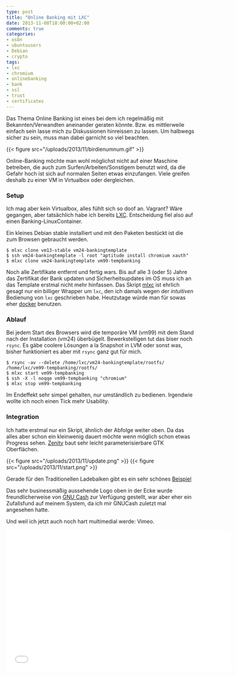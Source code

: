 ```yaml
---
type: post
title: "Online Banking mit LXC"
date: 2013-11-08T18:00:00+02:00
comments: true
categories:
- osbn
- ubuntuusers
- Debian
- crypto
tags:
- lxc
- chromium
- onlinebanking
- bank
- ssl
- trust
- certificates
---
```


Das Thema Online Banking ist eines bei dem ich regelmäßig mit
Bekannten/Verwandten aneinander geraten könnte. Bzw. es mittlerweile
einfach sein lasse mich zu Diskussionen hinreissen zu lassen. Um halbwegs
sicher zu sein, muss man dabei garnicht so viel beachten.

{{< figure src="/uploads/2013/11/birdienumnum.gif" >}}

Online-Banking möchte man wohl möglichst nicht auf einer Maschine betreiben,
die auch zum Surfen/Arbeiten/Sonstigem benutzt wird, da die Gefahr hoch ist
sich auf normalen Seiten etwas einzufangen. Viele greifen deshalb zu einer
VM in Virtualbox oder dergleichen.

### Setup

Ich mag aber kein Virtualbox, alles fühlt sich so doof an. Vagrant? Wäre
gegangen, aber tatsächlich habe ich bereits [LXC](http://lxc.sourceforge.com).
Entscheidung fiel also auf einen Banking-LinuxContainer.

Ein kleines Debian stable installiert und mit den Paketen bestückt ist die zum Browsen
gebraucht werden.

```
$ mlxc clone vm13-stable vm24-bankingtemplate
$ ssh vm24-bankingtemplate -l root "aptitude install chromium xauth"
$ mlxc clone vm24-bankingtemplate vm99-tempbanking
```

Noch alle Zertifikate entfernt und fertig wars.
Bis auf alle 3 (oder 5) Jahre das Zertifikat der Bank updaten und Sicherheitsupdates im
OS muss ich an das Template erstmal nicht mehr hinfassen. Das Skript
[mlxc](https://gist.github.com/noqqe/2693967) ist ehrlich gesagt nur ein billiger
Wrapper um `lxc`, den ich damals wegen der _intuitiven_ Bedienung von `lxc`
geschrieben habe. Heutzutage würde man für sowas eher
[docker](http://docker.io) benutzen.

### Ablauf

Bei jedem Start des Browsers wird die temporäre VM (vm99) mit dem
Stand nach der Installation (vm24) überbügelt. Bewerkstelligen tut das
biser noch `rsync`. Es gäbe coolere Lösungen a la Snapshot in LVM
oder sonst was, bisher funktioniert es aber mit `rsync` ganz gut
für mich.

```
$ rsync -av --delete /home/lxc/vm24-bankingtemplate/rootfs/ /home/lxc/vm99-tempbanking/rootfs/
$ mlxc start vm99-tempbanking
$ ssh -X -l noqqe vm99-tempbanking "chromium"
$ mlxc stop vm99-tempbanking
```

Im Endeffekt sehr simpel gehalten, nur umständlich zu bedienen. Irgendwie wollte
ich noch einen Tick mehr Usability.


### Integration

Ich hatte erstmal nur ein Skript, ähnlich der Abfolge weiter oben. Da
das alles aber schon ein kleinwenig dauert möchte wenn möglich schon
etwas Progress sehen. [Zenity](https://help.gnome.org/users/zenity/stable/)
baut sehr leicht parameterisierbare GTK Oberflächen.

{{< figure src="/uploads/2013/11/update.png" >}}
{{< figure src="/uploads/2013/11/start.png" >}}

Gerade für den Traditionellen Ladebalken gibt es ein sehr schönes
[Beispiel](https://help.gnome.org/users/zenity/stable/progress.html.en)

Das sehr businessmäßig aussehende Logo oben in der Ecke wurde freundlicherweise
von [GNU Cash](http://gnucash.org) zur Verfügung gestellt, war aber eher ein
Zufallsfund auf meinem System, da ich mir GNUCash zuletzt mal angesehen hatte.

Und weil ich jetzt auch noch hart multimedial werde: Vimeo.

<iframe src="//player.vimeo.com/video/78758620" width="600" height="376"
frameborder="0" webkitallowfullscreen mozallowfullscreen
allowfullscreen></iframe>
